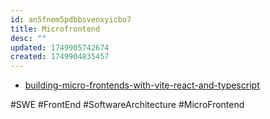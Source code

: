 ```yaml
---
id: an5fnem5pdbbsvenxyicbo7
title: Microfrontend
desc: ""
updated: 1749905742674
created: 1749904835457
---
```


- [building-micro-frontends-with-vite-react-and-typescript](https://dev.to/nik-bogachenkov/building-micro-frontends-with-vite-react-and-typescript-a-step-by-step-guide-3f7n)

#SWE #FrontEnd #SoftwareArchitecture #MicroFrontend
